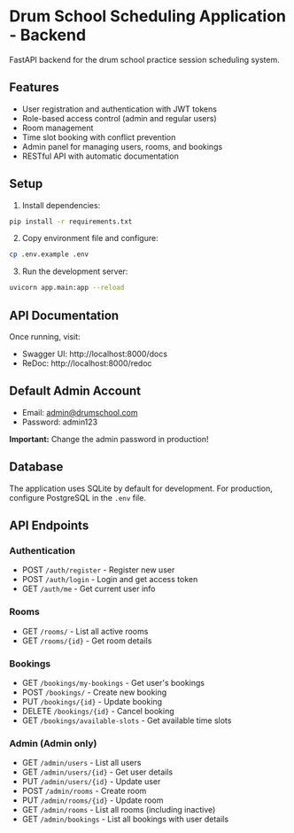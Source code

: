 # Drum School Scheduling Application - Backend

FastAPI backend for the drum school practice session scheduling system.

## Features

- User registration and authentication with JWT tokens
- Role-based access control (admin and regular users)
- Room management
- Time slot booking with conflict prevention
- Admin panel for managing users, rooms, and bookings
- RESTful API with automatic documentation

## Setup

1. Install dependencies:

```bash
pip install -r requirements.txt
```

2. Copy environment file and configure:

```bash
cp .env.example .env
```

3. Run the development server:

```bash
uvicorn app.main:app --reload
```

## API Documentation

Once running, visit:

- Swagger UI: http://localhost:8000/docs
- ReDoc: http://localhost:8000/redoc

## Default Admin Account

- Email: admin@drumschool.com
- Password: admin123

**Important:** Change the admin password in production!

## Database

The application uses SQLite by default for development. For production, configure PostgreSQL in the `.env` file.

## API Endpoints

### Authentication

- POST `/auth/register` - Register new user
- POST `/auth/login` - Login and get access token
- GET `/auth/me` - Get current user info

### Rooms

- GET `/rooms/` - List all active rooms
- GET `/rooms/{id}` - Get room details

### Bookings

- GET `/bookings/my-bookings` - Get user's bookings
- POST `/bookings/` - Create new booking
- PUT `/bookings/{id}` - Update booking
- DELETE `/bookings/{id}` - Cancel booking
- GET `/bookings/available-slots` - Get available time slots

### Admin (Admin only)

- GET `/admin/users` - List all users
- GET `/admin/users/{id}` - Get user details
- PUT `/admin/users/{id}` - Update user
- POST `/admin/rooms` - Create room
- PUT `/admin/rooms/{id}` - Update room
- GET `/admin/rooms` - List all rooms (including inactive)
- GET `/admin/bookings` - List all bookings with user details
